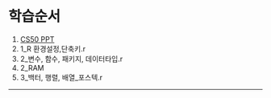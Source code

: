 # 학습순서
1. [CS50 PPT](https://beecanvas.com/s/230c16)
2. 1_R 환경설정,단축키.r
2. 2_변수, 함수, 패키지, 데이터타입.r
3. 2_RAM
3. 3_백터, 행렬, 배열_포스텍.r

---

